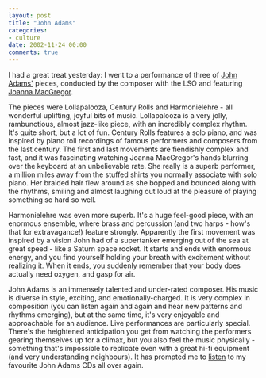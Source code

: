 ```yaml
---
layout: post
title: "John Adams"
categories:
- culture
date: 2002-11-24 00:00
comments: true
---
```


<p>I had a great treat yesterday: I went to a performance of three of <a href="http://www.earbox.com" title="The Official John Adams page">John Adams'</a> pieces, conducted by the composer with the LSO and featuring <a href="http://www.soundcircus.com" title="Sound Circus">Joanna MacGregor</a>.</p>

<p>The pieces were Lollapalooza, Century Rolls and Harmonielehre - all wonderful uplifting, joyful bits of music. Lollapalooza is a very jolly, rambunctious, almost jazz-like piece, with an incredibly complex rhythm. It's quite short, but a lot of fun. Century Rolls features a solo piano, and was inspired by piano roll recordings of famous performers and composers from the last century. The first and last movements are fiendishly complex and fast, and it was fascinating watching Joanna MacGregor's hands blurring over the keyboard at an unbelievable rate. She really is a superb performer, a million miles away from the stuffed shirts you normally associate with solo piano. Her braided hair flew around as she bopped and bounced along with the rhythms, smiling and almost laughing out loud at the pleasure of playing something so hard so well.</p>

<p>Harmonielehre was even more superb. It's a huge feel-good piece, with an enormous ensemble, where brass and percussion (and two harps - how's that for extravagance!) feature strongly. Apparently the first movement was inspired by a vision John had of a supertanker emerging out of the sea at great speed - like a Saturn space rocket. It starts and ends with enormous energy, and you find yourself holding your breath with excitement without realizing it. When it ends, you suddenly remember that your body does actually need oxygen, and gasp for air.</p>

<p>John Adams is an immensely talented and under-rated composer. His music is diverse in style, exciting, and emotionally-charged. It is very complex in composition (you can listen again and again and hear new patterns and rhythms emerging), but at the same time, it's very enjoyable and approachable for an audience. Live performances are particularly special. There's the heightened anticipation you get from watching the performers gearing themselves up for a climax, but you also feel the music physically - something that's impossible to replicate even with a great hi-fi equipment (and very understanding neighbours). It has prompted me to <a href="www.rousette.org.uk/blog/archives/john-adams-harmonium-the-klinghoffer-choruses/" title="John Adams - Harmonium/The Klinghoffer Choruses">listen</a> to my favourite John Adams CDs all over again.</p>

